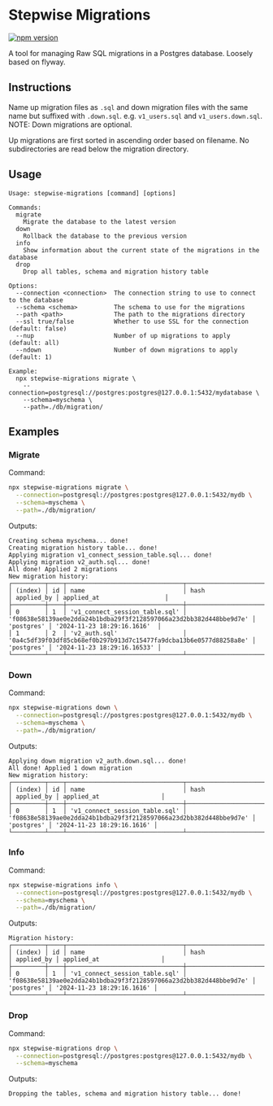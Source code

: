 # Stepwise Migrations

[![npm version](https://badge.fury.io/js/stepwise-migrations.svg?icon=si%3Anpm)](https://badge.fury.io/js/stepwise-migrations)

A tool for managing Raw SQL migrations in a Postgres database.
Loosely based on flyway.

## Instructions

Name up migration files as `.sql` and down migration files with the same name but suffixed with `.down.sql`.
e.g. `v1_users.sql` and `v1_users.down.sql`.
NOTE: Down migrations are optional.

Up migrations are first sorted in ascending order based on filename.
No subdirectories are read below the migration directory.

## Usage

```
Usage: stepwise-migrations [command] [options]

Commands:
  migrate
    Migrate the database to the latest version
  down
    Rollback the database to the previous version
  info
    Show information about the current state of the migrations in the database
  drop
    Drop all tables, schema and migration history table

Options:
  --connection <connection>  The connection string to use to connect to the database
  --schema <schema>          The schema to use for the migrations
  --path <path>              The path to the migrations directory
  --ssl true/false           Whether to use SSL for the connection (default: false)
  --nup                      Number of up migrations to apply (default: all)
  --ndown                    Number of down migrations to apply (default: 1)

Example:
  npx stepwise-migrations migrate \
    --connection=postgresql://postgres:postgres@127.0.0.1:5432/mydatabase \
    --schema=myschema \
    --path=./db/migration/
```

## Examples

### Migrate

Command:

```bash
npx stepwise-migrations migrate \
  --connection=postgresql://postgres:postgres@127.0.0.1:5432/mydb \
  --schema=myschema \
  --path=./db/migration/
```

Outputs:

```
Creating schema myschema... done!
Creating migration history table... done!
Applying migration v1_connect_session_table.sql... done!
Applying migration v2_auth.sql... done!
All done! Applied 2 migrations
New migration history:
┌─────────┬────┬────────────────────────────────┬────────────────────────────────────────────────────────────────────┬────────────┬─────────────────────────────┐
│ (index) │ id │ name                           │ hash                                                               │ applied_by │ applied_at                  │
├─────────┼────┼────────────────────────────────┼────────────────────────────────────────────────────────────────────┼────────────┼─────────────────────────────┤
│ 0       │ 1  │ 'v1_connect_session_table.sql' │ 'f08638e58139ae0e2dda24b1bdba29f3f2128597066a23d2bb382d448bbe9d7e' │ 'postgres' │ '2024-11-23 18:29:16.1616'  │
│ 1       │ 2  │ 'v2_auth.sql'                  │ '0a4c5df39f03df85cb68ef0b297b913d7c15477fa9dcba13b6e0577d88258a8e' │ 'postgres' │ '2024-11-23 18:29:16.16533' │
└─────────┴────┴────────────────────────────────┴────────────────────────────────────────────────────────────────────┴────────────┴─────────────────────────────┘
```

### Down

Command:

```bash
npx stepwise-migrations down \
  --connection=postgresql://postgres:postgres@127.0.0.1:5432/mydb \
  --schema=myschema \
  --path=./db/migration/
```

Outputs:

```
Applying down migration v2_auth.down.sql... done!
All done! Applied 1 down migration
New migration history:
┌─────────┬────┬────────────────────────────────┬────────────────────────────────────────────────────────────────────┬────────────┬────────────────────────────┐
│ (index) │ id │ name                           │ hash                                                               │ applied_by │ applied_at                 │
├─────────┼────┼────────────────────────────────┼────────────────────────────────────────────────────────────────────┼────────────┼────────────────────────────┤
│ 0       │ 1  │ 'v1_connect_session_table.sql' │ 'f08638e58139ae0e2dda24b1bdba29f3f2128597066a23d2bb382d448bbe9d7e' │ 'postgres' │ '2024-11-23 18:29:16.1616' │
└─────────┴────┴────────────────────────────────┴────────────────────────────────────────────────────────────────────┴────────────┴────────────────────────────┘
```

### Info

Command:

```bash
npx stepwise-migrations info \
  --connection=postgresql://postgres:postgres@127.0.0.1:5432/mydb \
  --schema=myschema \
  --path=./db/migration/
```

Outputs:

```
Migration history:
┌─────────┬────┬────────────────────────────────┬────────────────────────────────────────────────────────────────────┬────────────┬────────────────────────────┐
│ (index) │ id │ name                           │ hash                                                               │ applied_by │ applied_at                 │
├─────────┼────┼────────────────────────────────┼────────────────────────────────────────────────────────────────────┼────────────┼────────────────────────────┤
│ 0       │ 1  │ 'v1_connect_session_table.sql' │ 'f08638e58139ae0e2dda24b1bdba29f3f2128597066a23d2bb382d448bbe9d7e' │ 'postgres' │ '2024-11-23 18:29:16.1616' │
└─────────┴────┴────────────────────────────────┴────────────────────────────────────────────────────────────────────┴────────────┴────────────────────────────┘
```

### Drop

Command:

```bash
npx stepwise-migrations drop \
  --connection=postgresql://postgres:postgres@127.0.0.1:5432/mydb \
  --schema=myschema
```

Outputs:

```
Dropping the tables, schema and migration history table... done!
```
